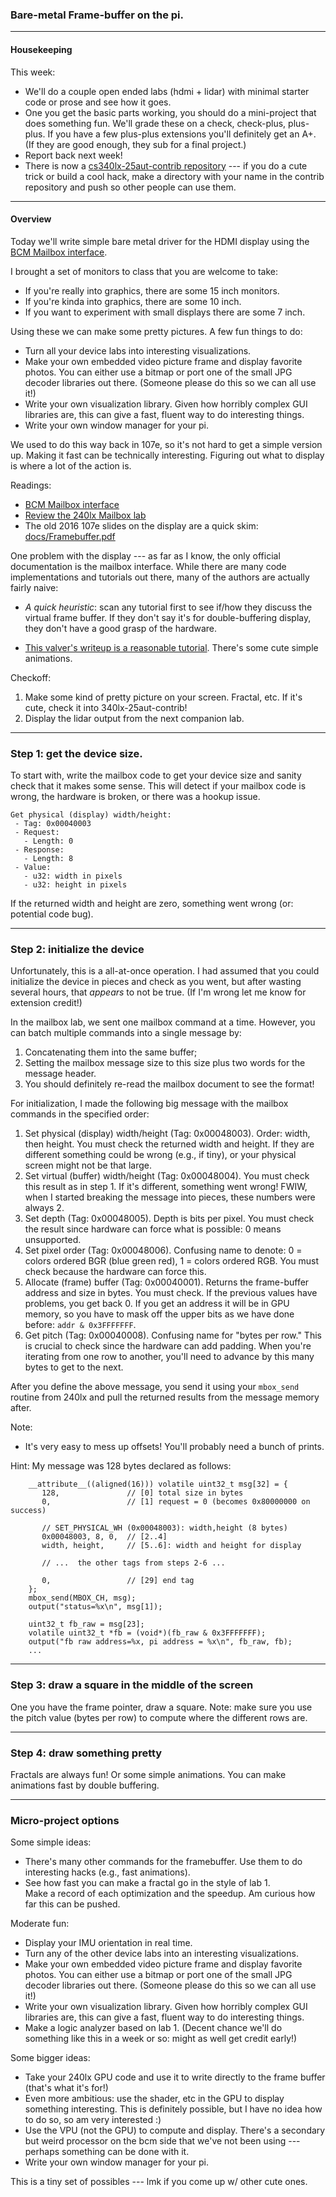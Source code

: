 ### Bare-metal Frame-buffer on the pi.

----------------------------------------------------------------
#### Housekeeping

This week:
  - We'll do a couple open ended labs (hdmi + lidar) with minimal starter 
    code or prose and see how it goes.
  - One you get the basic parts working, you should do a mini-project
    that does something fun.  We'll grade these on a check, check-plus, 
    plus-plus.  If you have a few plus-plus extensions you'll definitely
    get an A+.  (If they are good enough, they sub for a final project.)
  - Report back next week!
  - There is now a [cs340lx-25aut-contrib repository](https://github.com/dddrrreee/cs340lx-25aut-contrib) --- if you do a cute trick or build a cool hack, make a directory with your
    name in the contrib repository and push so other people can use them.

----------------------------------------------------------------
#### Overview

Today we'll write simple bare metal driver for the HDMI display using
the [BCM Mailbox interface](https://github.com/raspberrypi/firmware/wiki/Mailbox-property-interface).
 
I brought a set of monitors to class that you are welcome to take:
  - If you're really into graphics, there are some 15 inch monitors.
  - If you're kinda into graphics, there are some 10 inch.
  - If you want to experiment with small displays there are some 7 inch.

Using these we can make some pretty pictures. A few fun things
to do:
  - Turn all your device labs into interesting visualizations.
  - Make your own embedded video picture frame and display favorite
    photos.  You can either use a bitmap or port one of the small
    JPG decoder libraries out there.  (Someone please do this so
    we can all use it!)
  - Write your own visualization library. Given how horribly complex
    GUI libraries are, this can give a fast, fluent way to do 
    interesting things.
  - Write your own window manager for your pi.

We used to do this way back in 107e, so it's not hard to get a simple
version up.  Making it fast can be technically interesting.  Figuring out
what to display is where a lot of the action is.  

Readings:
  - [BCM Mailbox interface](https://github.com/raspberrypi/firmware/wiki/Mailbox-property-interface)
  - [Review the 240lx Mailbox lab](https://github.com/dddrrreee/cs240lx-25spr/tree/main/labs/1-mailboxes)
  - The old 2016 107e slides on the display are a quick skim: [docs/Framebuffer.pdf](./docs/Framebuffer.pdf)

One problem with the display --- as far as I know, the only official
documentation is the mailbox interface.  While there are many code
implementations and tutorials out there, many of the authors 
are actually fairly naive:
  - *A quick heuristic*: scan any tutorial first to see if/how they
    discuss the virtual frame buffer.  If they don't say it's for
    double-buffering display, they don't have a good grasp of the
    hardware.

  - [This valver's writeup is a reasonable tutorial](https://github.com/BrianSidebotham/arm-tutorial-rpi/blob/master/part-5/readme.md).  There's some cute simple animations.

Checkoff:
  1. Make some kind of pretty picture on your screen.  Fractal, etc.
     If it's cute, check it into 340lx-25aut-contrib!
  2. Display the lidar output from the next companion lab.

----------------------------------------------------------------------
### Step 1: get the device size.

To start with, write the mailbox code to get your device size and 
sanity check that it makes some sense.  This will detect if your
mailbox code is wrong, the hardware is broken, or there was a hookup
issue.

```
Get physical (display) width/height:
 - Tag: 0x00040003
 - Request:
   - Length: 0
 - Response:
   - Length: 8
 - Value:
   - u32: width in pixels
   - u32: height in pixels
```

If the returned width and height are zero, something went wrong (or:
potential code bug).  

----------------------------------------------------------------------
### Step 2: initialize the device

Unfortunately, this is a all-at-once operation.  I had assumed that you
could initialize the device in pieces and check as you went, but after
wasting several hours, that *appears* to not be true.    (If I'm wrong
let me know for extension credit!)

In the mailbox lab, we sent one mailbox command at a time.  However, you
can batch multiple commands into a single message by:
  1. Concatenating them into the same buffer;
  2. Setting the mailbox message size to this size plus two words for
     the message header.
  3. You should definitely re-read the mailbox document to see the
     format!

For initialization, I made the following big message with the 
mailbox commands in the specified order:

  1. Set physical (display) width/height (Tag: 0x00048003).  Order:
     width, then height.  You must check the returned width and height.
     If they are different something could be wrong (e.g., if tiny),
     or your physical screen might not be that large.
  2. Set virtual (buffer) width/height (Tag: 0x00048004).  You must
     check this result as in step 1.  If it's different, something
     went wrong!   FWIW, when I started breaking the message into pieces,
     these numbers were always 2.
  3. Set depth (Tag: 0x00048005).  Depth is bits per pixel.  You must check
     the result since hardware can force what is possible: 0 means unsupported.
  4. Set pixel order (Tag: 0x00048006).  Confusing name to denote:
     0 = colors ordered BGR (blue green red), 1 = colors ordered RGB.
     You must check because the hardware can force this.
  5. Allocate (frame) buffer (Tag: 0x00040001).  Returns the frame-buffer
     address and size in bytes.  You must check.  If the previous values
     have problems, you get back 0.  If you get an address it will be 
     in GPU memory, so you have to mask off the upper bits as we have
     done before: `addr & 0x3FFFFFFF`.
  6. Get pitch (Tag: 0x00040008).  Confusing name for "bytes per row."
     This is crucial to check since the hardware can add padding.
     When you're iterating from one row to another, you'll need to
     advance by this many bytes to get to the next.

After you define the above message, you send it using your `mbox_send`
routine from 240lx and pull the returned results from the message
memory after.

Note: 
  - It's very easy to mess up offsets!  You'll probably need a bunch
    of prints.

Hint: My message was 128 bytes declared as follows:
```
    __attribute__((aligned(16))) volatile uint32_t msg[32] = {
       128,               // [0] total size in bytes
       0,                 // [1] request = 0 (becomes 0x80000000 on success)

       // SET_PHYSICAL_WH (0x00048003): width,height (8 bytes)
       0x00048003, 8, 0,  // [2..4]
       width, height,     // [5..6]: width and height for display

       // ...  the other tags from steps 2-6 ...

       0,                 // [29] end tag
    };
    mbox_send(MBOX_CH, msg);
    output("status=%x\n", msg[1]);

    uint32_t fb_raw = msg[23];
    volatile uint32_t *fb = (void*)(fb_raw & 0x3FFFFFFF);
    output("fb raw address=%x, pi address = %x\n", fb_raw, fb);
    ...
```

----------------------------------------------------------------------
### Step 3: draw a square in the middle of the screen

One you have the frame pointer, draw a square.  Note: make sure
you use the pitch value (bytes per row) to compute where the different
rows are.

----------------------------------------------------------------------
### Step 4: draw something pretty

Fractals are always fun!  Or some simple animations.  You can make
animations fast by double buffering.

----------------------------------------------------------------------
### Micro-project options

Some simple ideas:
  - There's many other commands for the framebuffer.   Use them to do 
    interesting hacks (e.g., fast animations).
  - See how fast you can make a fractal go in the style of lab 1.  
    Make a record of each optimization and the speedup.  Am curious
    how far this can be pushed.  

Moderate fun:
  - Display your IMU orientation in real time.
  - Turn any of the other device labs into an interesting visualizations.
  - Make your own embedded video picture frame and display favorite
    photos.  You can either use a bitmap or port one of the small
    JPG decoder libraries out there.  (Someone please do this so
    we can all use it!)
  - Write your own visualization library. Given how horribly complex
    GUI libraries are, this can give a fast, fluent way to do 
    interesting things.
  - Make a logic analyzer based on lab 1. (Decent chance we'll  do 
    something like this in a week or so: might as well get credit early!)

Some bigger ideas:
  - Take your 240lx GPU code and use it to write directly to the 
    frame buffer (that's what it's for!)
  - Even more ambitious: use the shader, etc in the GPU to display
    something interesting.  This is definitely possible, but I have
    no idea how to do so, so am very interested :)
  - Use the VPU (not the GPU) to compute and display.  There's a 
    secondary but weird processor on the bcm side that we've not
    been using --- perhaps something can be done with it.
  - Write your own window manager for your pi.  

This is a tiny set of possibles --- lmk if you come up w/ other cute ones.
